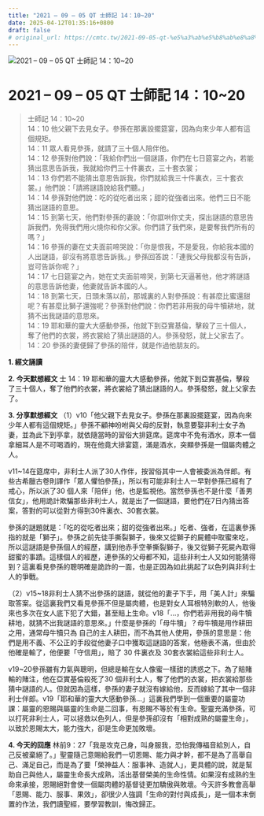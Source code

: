 ```yaml
---
title: "2021 – 09 – 05 QT 士師記 14：10~20"
date: 2025-04-12T01:35:16+0800
draft: false
# original_url: https://cmtc.tw/2021-09-05-qt-%e5%a3%ab%e5%b8%ab%e8%a8%98-14%ef%bc%9a1020
---
```


![2021 – 09 – 05 QT 士師記 14：10\~20](/images/qt.jpg   "2021 – 09 – 05 QT 士師記 14：10\~20")

# 2021 – 09 – 05 QT 士師記 14：10\~20

> 士師記 14：10\~20  
> 14：10 他父親下去見女子。參孫在那裏設擺筵宴，因為向來少年人都有這個規矩。  
> 14：11 眾人看見參孫，就請了三十個人陪伴他。  
> 14：12 參孫對他們說：「我給你們出一個謎語，你們在七日筵宴之內，若能猜出意思告訴我，我就給你們三十件裏衣，三十套衣裳；  
> 14：13 你們若不能猜出意思告訴我，你們就給我三十件裏衣，三十套衣裳。」他們說：「請將謎語說給我們聽。」  
> 14：14 參孫對他們說：吃的從吃者出來；甜的從強者出來。他們三日不能猜出謎語的意思。  
> 14：15 到第七天，他們對參孫的妻說：「你誆哄你丈夫，探出謎語的意思告訴我們，免得我們用火燒你和你父家。你們請了我們來，是要奪我們所有的嗎？」  
> 14：16 參孫的妻在丈夫面前啼哭說：「你是恨我，不是愛我，你給我本國的人出謎語，卻沒有將意思告訴我。」參孫回答說：「連我父母我都沒有告訴，豈可告訴你呢？」  
> 14：17 七日筵宴之內，她在丈夫面前啼哭，到第七天逼著他，他才將謎語的意思告訴他妻，他妻就告訴本國的人。  
> 14：18 到第七天，日頭未落以前，那城裏的人對參孫說：有甚麼比蜜還甜呢？有甚麼比獅子還強呢？參孫對他們說：你們若非用我的母牛犢耕地，就猜不出我謎語的意思來。  
> 14：19 耶和華的靈大大感動參孫，他就下到亞實基倫，擊殺了三十個人，奪了他們的衣裳，將衣裳給了猜出謎語的人。參孫發怒，就上父家去了。  
> 14：20 參孫的妻便歸了參孫的陪伴，就是作過他朋友的。

**1. 經文誦讀**

**2.  今天默想經文**
士 14：19 耶和華的靈大大感動參孫，他就下到亞實基倫，擊殺了三十個人，奪了他們的衣裳，將衣裳給了猜出謎語的人。參孫發怒，就上父家去了。

**3. 分享默想經文**
（1）v10「他父親下去見女子。參孫在那裏設擺筵宴，因為向來少年人都有這個規矩。」參孫不顧神吩咐與父母的反對，執意要娶非利士女子為妻，並為此下到亭拿，就依隨當時的習俗大排筵席。筵席中不免有酒水，原本一個拿細耳人是不可喝酒的，現在他竟大排宴筵，滿是酒水，突顯參孫是一個屬肉體之人。

v11\~14在筵席中，非利士人派了30人作伴，按習俗其中一人會被委派為伴郎。有些古希臘古卷則譯作「眾人懼怕參孫」，所以有可能非利士人一早對參孫已經有了戒心，所以派了30 個人來「陪伴」他，也是監視他。當然參孫也不是什麼「善男信女」，他用詭計欺騙那些非利士人，就是出了一個謎語，要他們在7日內猜出答案，答對的可以從對方得到30件裏衣、30套衣裳。

參孫的謎題就是：「吃的從吃者出來；甜的從強者出來。」吃者、強者，在這裏參孫指的就是「獅子」。參孫之前先徒手撕裂獅子，後來又從獅子的屍體中取蜜來吃，所以這謎語是參孫個人的經歷，講到他赤手空拳撕裂獅子，後又從獅子死屍內取得甜蜜的事蹟。這樣個人的經歷，連參孫的父母都不知，這些非利士人又如何能猜得到？這裏看見參孫的聰明確是詭詐的一面，也是正因為如此挑起了以色列與非利士人的爭戰。

（2）v15\~18非利士人猜不出參孫的謎語，就從他的妻子下手，用「美人計」來騙取答案。從這裏我們又看見參孫不但是屬肉體，也是對女人耳根特別軟的人，他後來也多次在女人底下犯了大錯，甚至賠上生命。v18「…，你們若非用我的母牛犢耕地，就猜不出我謎語的意思來。」什麼是參孫的「母牛犢」？母牛犢是用作耕田之用，通常母牛犢只為 自己的主人耕田，而不為其他人使用，參孫的意思是：他們是用不義、不公正的手段從他妻子口中獲取這謎語的答案，他極表不滿，但由於他確是輸了，他便要「守信用」，賠了 30 件裏衣及 30套衣裳給這些非利士人。

v19\~20參孫雖有力氣與聰明，但總是輸在女人像蜜一樣甜的誘惑之下。為了賠賭輸的賭注，他在亞實基倫殺死了30 個非利士人，奪了他們的衣裳，把衣裳給那些猜中謎語的人。但就因為這樣，參孫的妻子就沒有嫁給他，反而嫁給了其中一個非利士伴郎。v19「耶和華的靈大大感動參孫…」這裏我們學到一個重要的屬靈功課：屬靈的恩賜與屬靈的生命是二回事，有恩賜不等於有生命。聖靈充滿參孫，可以打死非利士人，可以拯救以色列人，但是參孫卻沒有「相對成熟的屬靈生命」，以致於恩賜太大，能力強大，卻是生命更加敗壞。

**4. 今天的回應**
林前9：27「我是攻克己身，叫身服我，恐怕我傳福音給別人，自己反被棄絕了。」聖靈隨己意賜給我們一切恩賜、能力與才幹，都不是為了高舉自己、滿足自己，而是為了要「榮神益人：服事神、造就人」，更具體的說，就是幫助自己與他人，屬靈生命長大成熟，活出基督榮美的生命性情。如果沒有成熟的生命來承接，恩賜絕對會使一個屬肉體的基督徒更加驕傲與敗壞。今天許多教會高舉「恩賜、能力、服事、果效」，卻很少人強調「生命的對付與成長」，是一個本末倒置的作法，我們讀聖經，要學習教訓，悔改歸正。
